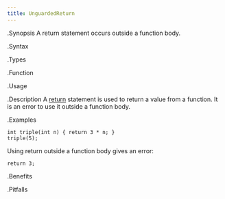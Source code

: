 ```yaml
---
title: UnguardedReturn
---
```


.Synopsis
A return statement occurs outside a function body.

.Syntax

.Types

.Function
       
.Usage

.Description
A [return]((Rascal:Statements-Return)) statement is used to return a value from a function.
It is an error to use it outside a function body.

.Examples
```rascal-shell
int triple(int n) { return 3 * n; }
triple(5);
```
Using return outside a function body gives an error:
```rascal-shell,error
return 3;
```
.Benefits

.Pitfalls

